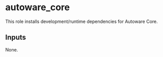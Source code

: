 # autoware_core

This role installs development/runtime dependencies for Autoware Core.

## Inputs

None.
